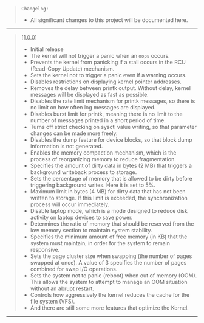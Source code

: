 > `Changelog:`
> - All significant changes to this project will be documented here.
---

> [1.0.0]
>
> - Initial release 
> - The kernel will not trigger a panic when an `oops` occurs.
> - Prevents the kernel from panicking if a stall occurs in the RCU (Read-Copy Update) mechanism.
> - Sets the kernel not to trigger a panic even if a warning occurs.
> - Disables restrictions on displaying kernel pointer addresses.
> - Removes the delay between printk output. Without delay, kernel messages will be displayed as fast as possible.
> - Disables the rate limit mechanism for printk messages, so there is no limit on how often log messages are displayed.
> - Disables burst limit for printk, meaning there is no limit to the number of messages printed in a short period of time.
> - Turns off strict checking on sysctl value writing, so that parameter changes can be made more freely.
> - Disables the dump feature for device blocks, so that block dump information is not generated.
> - Enables the memory compaction mechanism, which is the process of reorganizing memory to reduce fragmentation.
> - Specifies the amount of dirty data in bytes (2 MB) that triggers a background writeback process to storage.
> - Sets the percentage of memory that is allowed to be dirty before triggering background writes. Here it is set to 5%.
> - Maximum limit in bytes (4 MB) for dirty data that has not been written to storage. If this limit is exceeded, the synchronization process will occur immediately.
> - Disable laptop mode, which is a mode designed to reduce disk activity on laptop devices to save power.
> - Determines the ratio of memory that should be reserved from the low memory section to maintain system stability.
> - Specifies the minimum amount of free memory (in KB) that the system must maintain, in order for the system to remain responsive.
> - Sets the page cluster size when swapping (the number of pages swapped at once). A value of 3 specifies the number of pages combined for swap I/O operations.
> - Sets the system not to panic (reboot) when out of memory (OOM). This allows the system to attempt to manage an OOM situation without an abrupt restart.
> - Controls how aggressively the kernel reduces the cache for the file system (VFS).
> - And there are still some more features that optimize the Kernel.
---
